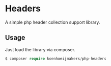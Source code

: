 # Headers
A simple php header collection support library.

## Usage
Just load the library via composer.
```php
$ composer require koenhoeijmakers/php-headers
```